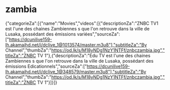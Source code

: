 # zambia
{"categorieZa":[{"name":"Movies","videos":[{"descriptionZa":"ZNBC TV1 est l'une des chaines Zambiennes s que l'on retrouve dans la ville de Lusaka, possédant des émissions variées","sourceZa":["https://dcunilive159-lh.akamaihd.net/i/dclive_1@1013574/master.m3u8"],"subtitleZa":"By Channel","thumbZa":"https://od.lk/s/M18yNDg1NzY1NTFf/znbczambia.jpg","titleZa":"ZNBC TV 1"},{"descriptionZa":"Edu TV est l'une des chaines Zambiennes s que l'on retrouve dans la ville de Lusaka, possédant des émissions Edicationnels","sourceZa":["https://dcunilive159-lh.akamaihd.net/i/dclive_1@348579/master.m3u8"],"subtitleZa":"By Channel","thumbZa":"https://od.lk/s/M18yNDg1NzY1NTFf/znbczambia.jpg","titleZa":"ZNBC TV 1"}]}]}
